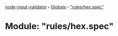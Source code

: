 [node-input-validator](../README.md) › [Globals](../globals.md) › ["rules/hex.spec"](_rules_hex_spec_.md)

# Module: "rules/hex.spec"


